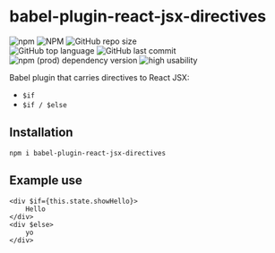 # babel-plugin-react-jsx-directives

![npm](https://img.shields.io/npm/v/babel-plugin-react-jsx-directives)
![NPM](https://img.shields.io/npm/l/babel-plugin-react-jsx-directives)
![GitHub repo size](https://img.shields.io/github/repo-size/damianc/babel-plugin-react-jsx-directives)
<br/>
![GitHub top language](https://img.shields.io/github/languages/top/damianc/babel-plugin-react-jsx-directives)
![GitHub last commit](https://img.shields.io/github/last-commit/damianc/babel-plugin-react-jsx-directives)
![npm (prod) dependency version](https://img.shields.io/npm/dependency-version/babel-plugin-react-jsx-directives/babel-types)
![high usability](https://img.shields.io/badge/usability-%E2%98%85%20high-fa0)

Babel plugin that carries directives to React JSX:
* `$if`
* `$if / $else`

## Installation

```
npm i babel-plugin-react-jsx-directives
```

## Example use

```
<div $if={this.state.showHello}>
    Hello
</div>
<div $else>
    yo
</div>
```